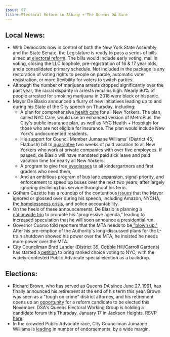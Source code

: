 ```yaml
---
issue: 97
title: Electoral Reform in Albany + The Queens DA Race
---
```


## Local News:
-   With Democrats now in control of both the New York State Assembly and the State Senate, the Legislature is ready to pass a series of bills aimed at[  electoral reform](https://m.timesunion.com/news/article/Legislature-to-tackle-electoral-reform-on-Monday-13521663.php). The bills would include early voting, mail in voting, closing the LLC loophole, pre-registration of 16 & 17 year olds, and a consolidated primary schedule. Not included in the package is any restoration of voting rights to people on parole, automatic voter registration, or more flexibility for voters to switch parties.
-   Although the number of marijuana arrests dropped significantly over the past year, the racial disparity in arrests remains high. Nearly 90% of people arrested for smoking marijuana in 2018 were black or hispanic.
-   Mayor De Blasio announced a flurry of new initiatives leading up to and during his State of the City speech on Thursday, including:
    -   A plan for comprehensive[  health care](http://gothamist.com/2019/01/08/nyc_care_health_insurance.php?sf97343568=1&fbclid=IwAR1FYVeqSqajfUkNHa9zsVheA2tzVSHEQxRsoWsUPgoPijlW_EgbBokTqe8) for all New Yorkers. The plan, called NYC Care, would use an enhanced version of MetroPlus, the City's public insurance plan, as well as NYC Health + Hospitals for those who are not eligible for insurance. The plan would include New York's undocumented residents.
    -   His support for Council Member Jumaane Williams' (District 45, Flatbush) bill to[  guarantee](http://gothamist.com/2019/01/09/paid_time_off_nyc_de_blasio.php) two weeks of paid vacation to all New Yorkers who work at private companies with over five employees. If passed, de Blasio will have mandated paid sick leave and paid vacation time for nearly all New Yorkers.
    -   A program to give free[  eyeglasses](https://chalkbeat.org/posts/ny/2019/01/10/free-eyeglasses-new-york-city-schools/) to all kindergartners and first graders who need them,
    -   And an ambitious program of bus lane[  expansion](https://www.amny.com/transit/bus-service-nyc-1.25750709), signal priority, and enforcement to speed up buses over the next two years, after largely ignoring declining bus service throughout his term.
-   Gotham Gazette has a roundup of the contentious[  issues](http://www.gothamgazette.com/city/8192-de-blasio-gives-little-mention-to-several-major-challenges-in-state-of-the-city-speech) that the Mayor ignored or glossed over during his speech, including Amazon, NYCHA, the[  homelessness crisis](https://citylimits.org/2018/10/02/cityviews-de-blasio-has-no-comprehensive-plan-to-rehouse-the-homeless/?fbclid=IwAR0PKHDvhaZpjzPW6nwIPherVd2ythhGWUegfFTp-1NZA9hIPArWDsMg6Tc), and police accountability.
-   On the heels of these announcements, De Blasio is planning a[  nationwide trip](https://www.nydailynews.com/news/politics/ny-pol-deblasio-president-paid-vacation-20190109-story.html) to promote his "progressive agenda," leading to increased speculation that he will soon announce a presidential run.
-   Governor Cuomo told reporters that the MTA needs to be[  "blown up."](https://www.nydailynews.com/new-york/ny-metro-cuomo-mta-blow-it-up-20190107-story.html) After his pre-emption of the Authority's long-discussed plans for the L-train shutdown showed his power over the MTA, he insisted he needs more power over the MTA.
-   City Councilman Brad Lander (District 39, Cobble Hill/Carroll Gardens) has started a[  petition](https://www.landerfornyc.com/rcv) to bring ranked choice voting to NYC, with the widely-contested Public Advocate special election as a backdrop.

## Elections:
-   Richard Brown, who has served as Queens DA since June 27, 1991, has finally announced his retirement at the end of his term this year. Brown was seen as a "tough on crime" district attorney, and his retirement opens up an [opportunity](https://www.nytimes.com/2019/01/09/nyregion/queens-district-attorney-richard-brown.html) for a reform candidate to be elected this November. DSA's Queens Electoral Working Group is holding a candidate forum this Thursday, January 17 in Jackson Heights. RSVP [here](https://actionnetwork.org/events/queens-dsa-district-attorney-forum).
-   In the crowded Public Advocate race, City Councilman Jumaane Williams is [leading](https://www.cityandstateny.com/articles/politics/campaigns-elections/new-york-city-public-advocate-endorsements.html) in number of endorsements, by a wide margin. 
